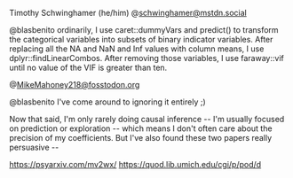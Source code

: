 Timothy Schwinghamer (he/him) @schwinghamer@mstdn.social

@blasbenito ordinarily, I use caret::dummyVars and predict() to transform the categorical variables into subsets of binary indicator variables. After replacing all the NA and NaN and Inf values with column means, I use dplyr::findLinearCombos. After removing those variables, I use faraway::vif until no value of the VIF is greater than ten.

@MikeMahoney218@fosstodon.org

@blasbenito I've come around to ignoring it entirely ;) 

Now that said, I'm only rarely doing causal inference -- I'm usually focused on prediction or exploration -- which means I don't often care about the precision of my coefficients. But I've also found these two papers really persuasive --

https://psyarxiv.com/mv2wx/
https://quod.lib.umich.edu/cgi/p/pod/d
